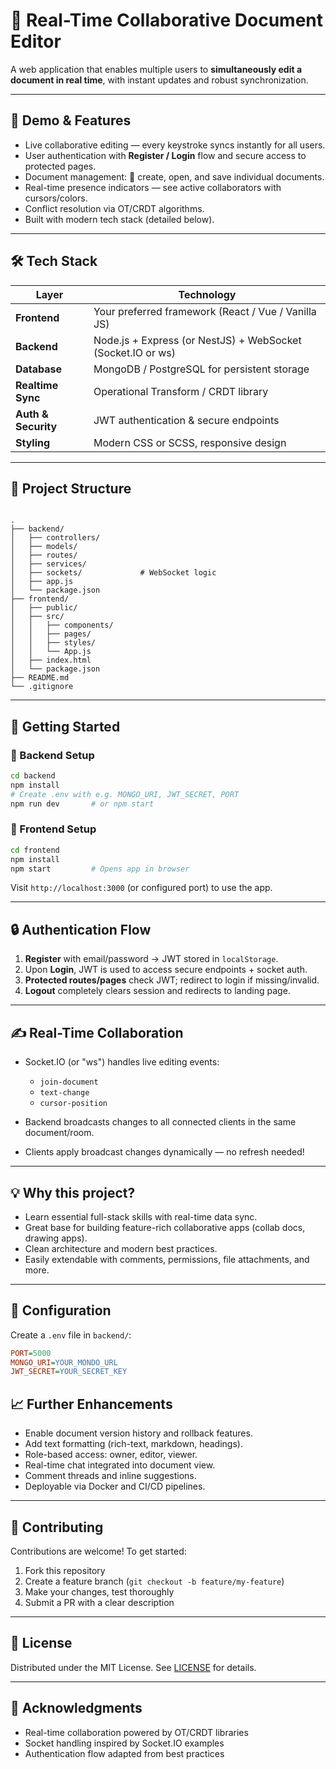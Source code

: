 # 📄 Real-Time Collaborative Document Editor

A web application that enables multiple users to **simultaneously edit a document in real time**, with instant updates and robust synchronization.

---

## 🚀 Demo & Features

- Live collaborative editing — every keystroke syncs instantly for all users.
- User authentication with **Register / Login** flow and secure access to protected pages.
- Document management: 💾 create, open, and save individual documents.
- Real-time presence indicators — see active collaborators with cursors/colors.
- Conflict resolution via OT/CRDT algorithms.
- Built with modern tech stack (detailed below).

---

## 🛠️ Tech Stack

| Layer      | Technology                                 |
|------------|--------------------------------------------|
| **Frontend** | Your preferred framework (React / Vue / Vanilla JS) |
| **Backend**  | Node.js + Express (or NestJS) + WebSocket (Socket.IO or ws) |
| **Database** | MongoDB / PostgreSQL for persistent storage |
| **Realtime Sync** | Operational Transform / CRDT library |
| **Auth & Security** | JWT authentication & secure endpoints |
| **Styling**  | Modern CSS or SCSS, responsive design |

---

## 📁 Project Structure

```

.
├── backend/
│   ├── controllers/
│   ├── models/
│   ├── routes/
│   ├── services/
│   ├── sockets/             # WebSocket logic
│   ├── app.js
│   └── package.json
├── frontend/
│   ├── public/
│   ├── src/
│   │   ├── components/
│   │   ├── pages/
│   │   ├── styles/
│   │   └── App.js
│   ├── index.html
│   └── package.json
├── README.md
└── .gitignore

````

---

## 🧭 Getting Started

### 🔧 Backend Setup

```bash
cd backend
npm install
# Create .env with e.g. MONGO_URI, JWT_SECRET, PORT
npm run dev       # or npm start
````

### 🎨 Frontend Setup

```bash
cd frontend
npm install
npm start         # Opens app in browser
```

Visit `http://localhost:3000` (or configured port) to use the app.

---

## 🔒 Authentication Flow

1. **Register** with email/password → JWT stored in `localStorage`.
2. Upon **Login**, JWT is used to access secure endpoints + socket auth.
3. **Protected routes/pages** check JWT; redirect to login if missing/invalid.
4. **Logout** completely clears session and redirects to landing page.

---

## ✍️ Real-Time Collaboration

* Socket.IO (or "ws") handles live editing events:

  * `join-document`
  * `text-change`
  * `cursor-position`
* Backend broadcasts changes to all connected clients in the same document/room.
* Clients apply broadcast changes dynamically — no refresh needed!

---

## 💡 Why this project?

* Learn essential full-stack skills with real-time data sync.
* Great base for building feature-rich collaborative apps (collab docs, drawing apps).
* Clean architecture and modern best practices.
* Easily extendable with comments, permissions, file attachments, and more.

---

## 🔧 Configuration

Create a `.env` file in `backend/`:

```ini
PORT=5000
MONGO_URI=YOUR_MONDO_URL
JWT_SECRET=YOUR_SECRET_KEY
```

## 📈 Further Enhancements

* Enable document version history and rollback features.
* Add text formatting (rich-text, markdown, headings).
* Role-based access: owner, editor, viewer.
* Real-time chat integrated into document view.
* Comment threads and inline suggestions.
* Deployable via Docker and CI/CD pipelines.

---

## 🤝 Contributing

Contributions are welcome! To get started:

1. Fork this repository
2. Create a feature branch (`git checkout -b feature/my-feature`)
3. Make your changes, test thoroughly
4. Submit a PR with a clear description

---

## 📄 License

Distributed under the MIT License. See [LICENSE](LICENSE) for details.

---

## 🧠 Acknowledgments

* Real-time collaboration powered by OT/CRDT libraries
* Socket handling inspired by Socket.IO examples
* Authentication flow adapted from best practices
